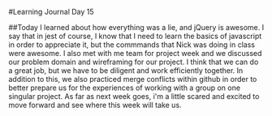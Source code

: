 #Learning Journal Day 15

##Today I learned about how everything was a lie, and jQuery is awesome.  I say that in jest of course, I know that I need to learn the basics of javascript in order to appreciate it, but the commmands that Nick was doing in class were awesome.  I also met with me team for project week and we discussed our problem domain and wireframing for our project.  I think that we can do a great job, but we have to be diligent and work efficiently together.  In addition to this, we also practiced merge conflicts within github in order to better prepare us for the experiences of working with a group on one singular project.  As far as next week goes, i'm a little scared and excited to move forward and see where this week will take us.
